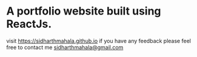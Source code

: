 # A portfolio website built using ReactJs.
visit https://sidharthmahala.github.io 
if you have any feedback please feel free to contact me
sidharthmahala@gmail.com
